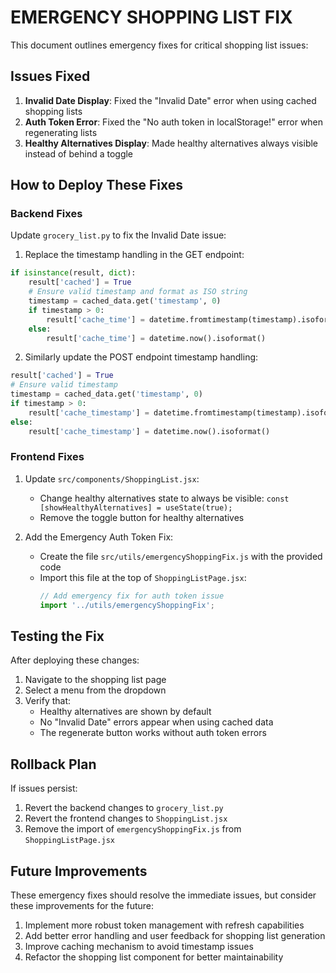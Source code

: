 # EMERGENCY SHOPPING LIST FIX

This document outlines emergency fixes for critical shopping list issues:

## Issues Fixed

1. **Invalid Date Display**: Fixed the "Invalid Date" error when using cached shopping lists
2. **Auth Token Error**: Fixed the "No auth token in localStorage!" error when regenerating lists
3. **Healthy Alternatives Display**: Made healthy alternatives always visible instead of behind a toggle

## How to Deploy These Fixes

### Backend Fixes

Update `grocery_list.py` to fix the Invalid Date issue:

1. Replace the timestamp handling in the GET endpoint:
```python
if isinstance(result, dict):
    result['cached'] = True
    # Ensure valid timestamp and format as ISO string
    timestamp = cached_data.get('timestamp', 0)
    if timestamp > 0:
        result['cache_time'] = datetime.fromtimestamp(timestamp).isoformat()
    else:
        result['cache_time'] = datetime.now().isoformat()
```

2. Similarly update the POST endpoint timestamp handling:
```python
result['cached'] = True
# Ensure valid timestamp
timestamp = cached_data.get('timestamp', 0)
if timestamp > 0:
    result['cache_timestamp'] = datetime.fromtimestamp(timestamp).isoformat()
else:
    result['cache_timestamp'] = datetime.now().isoformat()
```

### Frontend Fixes

1. Update `src/components/ShoppingList.jsx`:
   - Change healthy alternatives state to always be visible: `const [showHealthyAlternatives] = useState(true);`
   - Remove the toggle button for healthy alternatives

2. Add the Emergency Auth Token Fix:
   - Create the file `src/utils/emergencyShoppingFix.js` with the provided code
   - Import this file at the top of `ShoppingListPage.jsx`:
     ```javascript
     // Add emergency fix for auth token issue
     import '../utils/emergencyShoppingFix';
     ```

## Testing the Fix

After deploying these changes:

1. Navigate to the shopping list page
2. Select a menu from the dropdown
3. Verify that:
   - Healthy alternatives are shown by default
   - No "Invalid Date" errors appear when using cached data
   - The regenerate button works without auth token errors

## Rollback Plan

If issues persist:

1. Revert the backend changes to `grocery_list.py`
2. Revert the frontend changes to `ShoppingList.jsx`
3. Remove the import of `emergencyShoppingFix.js` from `ShoppingListPage.jsx`

## Future Improvements

These emergency fixes should resolve the immediate issues, but consider these improvements for the future:

1. Implement more robust token management with refresh capabilities
2. Add better error handling and user feedback for shopping list generation
3. Improve caching mechanism to avoid timestamp issues
4. Refactor the shopping list component for better maintainability